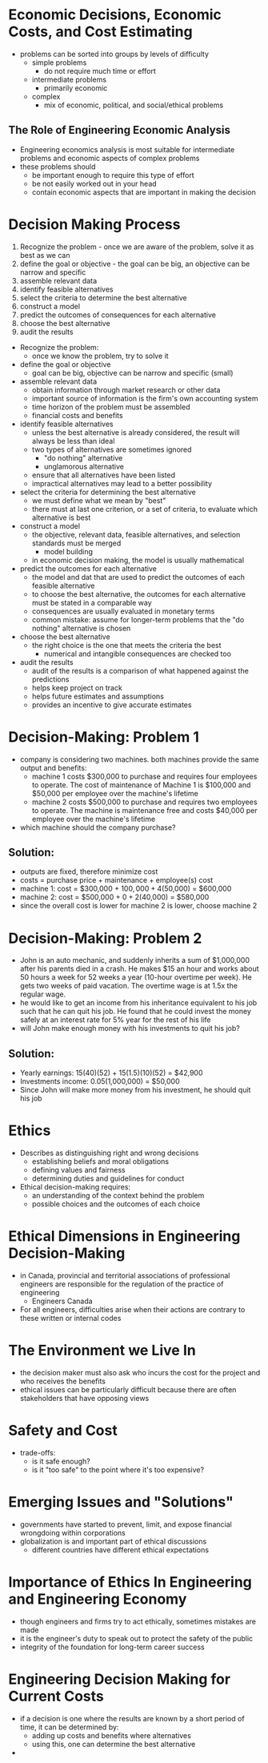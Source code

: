 # Economic Decisions, Economic Costs, and Cost Estimating 

- problems can be sorted into groups by levels of difficulty
	- simple problems
		- do not require much time or effort
	- intermediate problems
		- primarily economic
	- complex
		- mix of economic, political, and social/ethical problems

## The Role of Engineering Economic Analysis
- Engineering economics analysis is most suitable for intermediate problems and economic aspects of complex problems
- these problems should
	- be important enough to require this type of effort
	- be not easily worked out in your head
	- contain economic aspects that are important in making the decision

# Decision Making Process
1. Recognize the problem - once we are aware of the problem, solve it as best as we can
2. define the goal or objective - the goal can be big, an objective can be narrow and specific
3. assemble relevant data
4. identify feasible alternatives
5. select the criteria to determine the best alternative
6. construct a model
7. predict the outcomes of consequences for each alternative
8. choose the best alternative
9. audit the results

- Recognize the problem: 
	- once we know the problem, try to solve it
- define the goal or objective
	- goal can be big, objective can be narrow and specific (small)
- assemble relevant data
	- obtain information through market research or other data
	- important source of information is the firm's own accounting system
	- time horizon of the problem must be assembled
	- financial costs and benefits
- identify feasible alternatives
	- unless the best alternative is already considered, the result will always be less than ideal
	- two types of alternatives are sometimes ignored
		- "do nothing" alternative
		- unglamorous alternative
	- ensure that all alternatives have been listed
	- impractical alternatives may lead to a better possibility
- select the criteria for determining the best alternative
	- we must define what we mean by "best"
	- there must at last one criterion, or a set of criteria, to evaluate which alternative is best
- construct a model
	- the objective, relevant data, feasible alternatives, and selection standards must be merged
		- model building
	- in economic decision making, the model is usually mathematical
- predict the outcomes for each alternative
	- the model and dat that are used to predict the outcomes of each feasible alternative
	- to choose the best alternative, the outcomes for each alternative must be stated in a comparable way
	- consequences are usually evaluated in monetary terms
	- common mistake: assume for longer-term problems that the "do nothing" alternative is chosen
- choose the best alternative
	- the right choice is the one that meets the criteria the best
		- numerical and intangible consequences are checked too
- audit the results
	- audit of the results is a comparison of what happened against the predictions
	- helps keep project on track
	- helps future estimates and assumptions
	- provides an incentive to give accurate estimates


# Decision-Making: Problem 1
- company is considering two machines. both machines provide the same output and benefits:
	- machine 1 costs $300,000 to purchase and requires four employees to operate. The cost of maintenance of Machine 1 is $100,000 and $50,000 per employee over the machine's lifetime
	- machine 2 costs $500,000 to purchase and requires two employees to operate. The machine is maintenance free and costs $40,000 per employee over the machine's lifetime
- which machine should the company purchase?


## Solution: 
- outputs are fixed, therefore minimize cost
- costs = purchase price + maintenance + employee(s) cost
- machine 1: cost = $300,000 + $100,000 + 4($50,000) = $600,000
- machine 2: cost = $500,000 + $0 + 2($40,000) = $580,000
- since the overall cost is lower for machine 2 is lower, choose machine 2


# Decision-Making: Problem 2
- John is an auto mechanic, and suddenly inherits a sum of $1,000,000 after his parents died in a crash. He makes $15 an hour and works about 50 hours a week for 52 weeks a year (10-hour overtime per week). He gets two weeks of paid vacation. The overtime wage is at 1.5x the regular wage.
- he would like to get an income from his inheritance equivalent to his job such that he can quit his job. He found that he could invest the money safely at an interest rate for 5% year for the rest of his life
- will John make enough money with his investments to quit his job?

## Solution: 
- Yearly earnings: 15(40)(52) + 15(1.5)(10)(52) = $42,900
- Investments income: 0.05(1,000,000) = $50,000
- Since John will make more money from his investment, he should quit his job


# Ethics
- Describes as distinguishing right and wrong decisions
	- establishing beliefs and moral obligations
	- defining values and fairness
	- determining duties and guidelines for conduct
- Ethical decision-making requires:
	- an understanding of the context behind the problem
	- possible choices and the outcomes of each choice


# Ethical Dimensions in Engineering Decision-Making
- in Canada, provincial and territorial associations of professional engineers are responsible for the regulation of the practice of engineering 
	- Engineers Canada
- For all engineers, difficulties arise when their actions are contrary to these written or internal codes

# The Environment we Live In
- the decision maker must also ask who incurs the cost for the project and who receives the benefits
- ethical issues can be particularly difficult because there are often stakeholders that have opposing views

# Safety and Cost 
- trade-offs: 
	- is it safe enough? 
	- is it "too safe" to the point where it's too expensive? 

# Emerging Issues and "Solutions"
- governments have started to prevent, limit, and expose financial wrongdoing within corporations
- globalization is and important part of ethical discussions
	- different countries have different ethical expectations

# Importance of Ethics In Engineering and Engineering Economy
- though engineers and firms try to act ethically, sometimes mistakes are made
- it is the engineer's duty to speak out to protect the safety of the public
- integrity of the foundation for long-term career success

# Engineering Decision Making for Current Costs
- if a decision is one where the results are known by a short period of time, it can be determined by:
	- adding up costs and benefits where alternatives
	- using this, one can determine the best alternative
- 